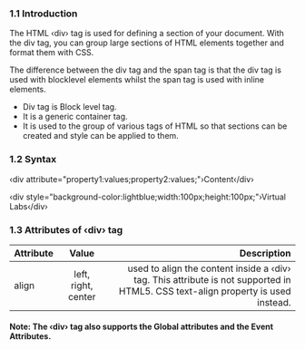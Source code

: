 
### 1.1 Introduction
The HTML ‹div› tag is used for defining a section of your document. With the div tag, you can group large sections of HTML elements together and format them with CSS.

The difference between the div tag and the span tag is that the div tag is used with blocklevel elements whilst the span tag is used with inline elements.<br>
- Div tag is Block level tag.<br>
- It is a generic container tag.<br>
- It is used to the group of various tags of HTML so that sections can be created and style can be applied to them.

### 1.2 Syntax


‹div attribute="property1:values;property2:values;"›Content‹/div›


‹div style="background-color:lightblue;width:100px;height:100px;"›Virtual Labs‹/div›


### 1.3 Attributes of ‹div› tag

|	Attribute   |     Value      |  Description    |
|----------|:-------------:|------:|
|	align	 |   left, right, center	 | used to align the content inside a ‹div› tag. This attribute is not supported in HTML5. CSS text-align property is used instead. |
  	
  
#### Note: The ‹div› tag also supports the Global attributes and the Event Attributes.
 
    	
  	 
  	  
  
  
